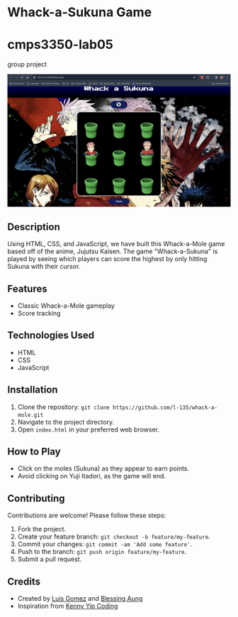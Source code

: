 # Whack-a-Sukuna Game
# cmps3350-lab05
group project

![Whack-a-Mole](whack_a_sukuna_screenshot.png)

## Description
Using HTML, CSS, and JavaScript, we have built this Whack-a-Mole game based off of the anime, Jujutsu Kaisen. The game "Whack-a-Sukuna" is played by seeing which players can score the highest by only hitting Sukuna with their cursor.

## Features
- Classic Whack-a-Mole gameplay
- Score tracking

## Technologies Used
- HTML
- CSS
- JavaScript

## Installation
1. Clone the repository: `git clone https://github.com/l-135/whack-a-mole.git`
2. Navigate to the project directory.
3. Open `index.html` in your preferred web browser.

## How to Play
- Click on the moles (Sukuna) as they appear to earn points.
- Avoid clicking on Yuji Itadori, as the game will end.

## Contributing
Contributions are welcome! Please follow these steps:
1. Fork the project.
2. Create your feature branch: `git checkout -b feature/my-feature`.
3. Commit your changes: `git commit -am 'Add some feature'`.
4. Push to the branch: `git push origin feature/my-feature`.
5. Submit a pull request.

## Credits
- Created by [Luis Gomez](https://github.com/l-135) and [Blessing Aung](https://github.com/baung10)
- Inspiration from [Kenny Yip Coding](https://github.com/ImKennyYip)
